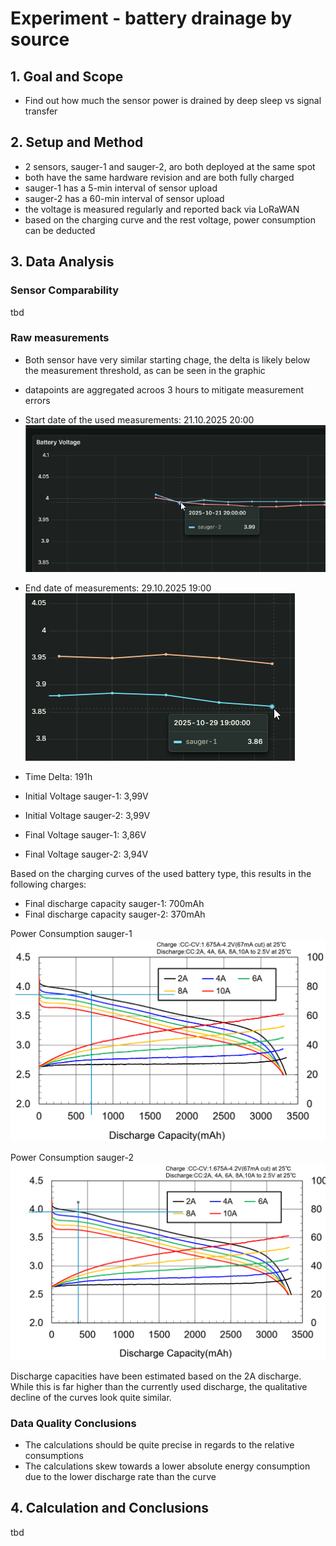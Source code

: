 # Experiment - battery drainage by source

## 1. Goal and Scope

- Find out how much the sensor power is drained by deep sleep vs signal transfer

## 2. Setup and Method

- 2 sensors, sauger-1 and sauger-2, aro both deployed at the same spot
- both have the same hardware revision and are both fully charged
- sauger-1 has a 5-min interval of sensor upload
- sauger-2 has a 60-min interval of sensor upload
- the voltage is measured regularly and reported back via LoRaWAN
- based on the charging curve and the rest voltage, power consumption can be deducted

## 3. Data Analysis

### Sensor Comparability

tbd

### Raw measurements

- Both sensor have very similar starting chage, the delta is likely below the measurement threshold, as can be seen in the graphic
- datapoints are aggregated acroos 3 hours to mitigate measurement errors
- Start date of the used measurements: 21.10.2025 20:00
  ![alt text](image-1.png)

- End date of measurements: 29.10.2025 19:00
  ![alt text](image-2.png)

- Time Delta: 191h
- Initial Voltage sauger-1: 3,99V
- Initial Voltage sauger-2: 3,99V
- Final Voltage sauger-1: 3,86V
- Final Voltage sauger-2: 3,94V

Based on the charging curves of the used battery type, this results in the following charges:

- Final discharge capacity sauger-1: 700mAh
- Final discharge capacity sauger-2: 370mAh

Power Consumption sauger-1
![alt text](image-3.png)

Power Consumption sauger-2
![alt text](image-4.png)

Discharge capacities have been estimated based on the 2A discharge. While this is far higher than the currently used discharge, the qualitative decline of the curves look quite similar.

### Data Quality Conclusions

- The calculations should be quite precise in regards to the relative consumptions
- The calculations skew towards a lower absolute energy consumption due to the lower discharge rate than the curve

## 4. Calculation and Conclusions

tbd
